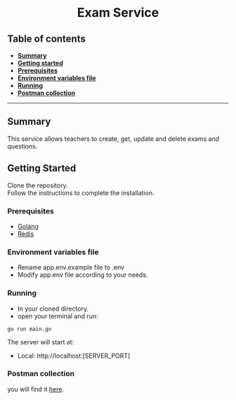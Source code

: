 

<div align="center">
  <br>
  <h1>Exam Service</h1>
</div>

##  Table of contents
- [**Summary**](#summary)
- [**Getting started**](#getting-started)
- [**Prerequisites**](#prerequisites)
- [**Environment variables file**](environment-variables-file)
- [**Running**](#running)
- [**Postman collection**](#postman-collection)
---
## Summary

This service allows teachers to create, get, update and delete exams and questions.

## Getting Started

Clone the repository.<br />
Follow the instructions to complete the installation.

### Prerequisites

- [Golang](https://golang.org/dl/)
- [Redis](https://redis.io/download/)

### Environment variables file

- Rename app.env.example file to .env
- Modify app.env file according to your needs.

### Running

- In your cloned directory.
- open your terminal and run:

```
go run main.go
```

The server will start at:

- Local: http://localhost:[SERVER_PORT]

### Postman collection

you will find it [here](postman%20collection/egirna.postman_collection.json).
